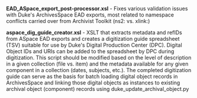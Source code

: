 **EAD_ASpace_export_post-processor.xsl** - Fixes various validation issues with Duke's ArchivesSpace EAD exports, most related to namespace conflicts carried over from Archivist Toolkit (ns2: vs. xlink:)

**aspace_dig_guide_creator.xsl** - XSLT that extracts metadata and refIDs from ASpace EAD exports and creates a digitization guide spreadsheet (TSV) suitable for use by Duke's Digital Production Center (DPC). Digital Object IDs and URIs can be added to the spreadsheet by DPC during digitization. This script should be modified based on the level of description in a given collection (file vs. item) and the metadata available for any given component in a collection (dates, subjects, etc.). The completed digitization guide can serve as the basis for batch loading digital object records in ArchivesSpace and linking those digital objects as instances to existing archival object (component) records using duke_update_archival_object.py
